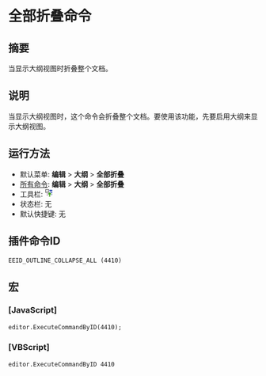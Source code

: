 # 全部折叠命令

## 摘要

当显示大纲视图时折叠整个文档。

## 说明

当显示大纲视图时，这个命令会折叠整个文档。要使用该功能，先要启用大纲来显示大纲视图。

## 运行方法

- 默认菜单: **编辑** \> **大纲** \> **全部折叠**
- [所有命令](../tools/all_commands): **编辑** \> **大纲** \> **全部折叠**
- 工具栏: ![](../../images/outline_min.png)
- 状态栏: 无
- 默认快捷键: 无

## 插件命令ID

```
EEID_OUTLINE_COLLAPSE_ALL (4410)
```

## 宏

### \[JavaScript\]

```
editor.ExecuteCommandByID(4410);
```

### \[VBScript\]

```
editor.ExecuteCommandByID 4410
```
